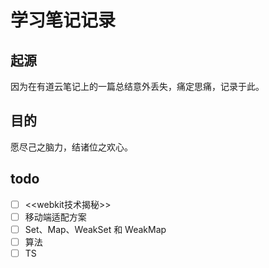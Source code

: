 # 学习笔记记录

## 起源
因为在有道云笔记上的一篇总结意外丢失，痛定思痛，记录于此。  
## 目的
愿尽己之脑力，结诸位之欢心。
## todo
- [ ] <<webkit技术揭秘>>
- [ ] 移动端适配方案
- [ ] Set、Map、WeakSet 和 WeakMap
- [ ] 算法
- [ ] TS